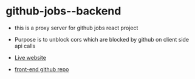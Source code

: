 # github-jobs--backend
* this is a proxy server for github jobs react project
* Purpose is to unblock cors which are blocked by github on client side api calls

* [Live website](https://github-jobs-website.web.app/)
* [front-end github repo](https://github.com/emilkovacevic/github-jobs-react-app)
